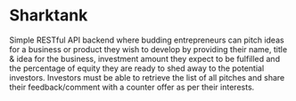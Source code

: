 # Sharktank
Simple RESTful API backend where budding entrepreneurs can pitch ideas for a business or product they wish to develop by providing their name, title & idea for the business, investment amount they expect to be fulfilled and the percentage of equity they are ready to shed away to the potential investors. Investors must be able to retrieve the list of all pitches and share their feedback/comment with a counter offer as per their interests.
